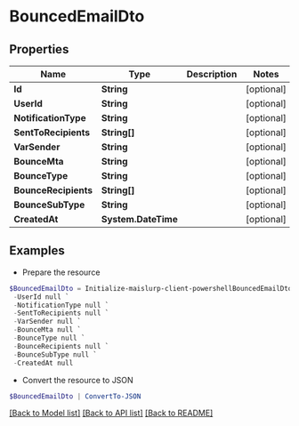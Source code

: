 # BouncedEmailDto
## Properties

Name | Type | Description | Notes
------------ | ------------- | ------------- | -------------
**Id** | **String** |  | [optional] 
**UserId** | **String** |  | [optional] 
**NotificationType** | **String** |  | [optional] 
**SentToRecipients** | **String[]** |  | [optional] 
**VarSender** | **String** |  | [optional] 
**BounceMta** | **String** |  | [optional] 
**BounceType** | **String** |  | [optional] 
**BounceRecipients** | **String[]** |  | [optional] 
**BounceSubType** | **String** |  | [optional] 
**CreatedAt** | **System.DateTime** |  | [optional] 

## Examples

- Prepare the resource
```powershell
$BouncedEmailDto = Initialize-maislurp-client-powershellBouncedEmailDto  -Id null `
 -UserId null `
 -NotificationType null `
 -SentToRecipients null `
 -VarSender null `
 -BounceMta null `
 -BounceType null `
 -BounceRecipients null `
 -BounceSubType null `
 -CreatedAt null
```

- Convert the resource to JSON
```powershell
$BouncedEmailDto | ConvertTo-JSON
```

[[Back to Model list]](../README#documentation-for-models) [[Back to API list]](../README#documentation-for-api-endpoints) [[Back to README]](../README)

